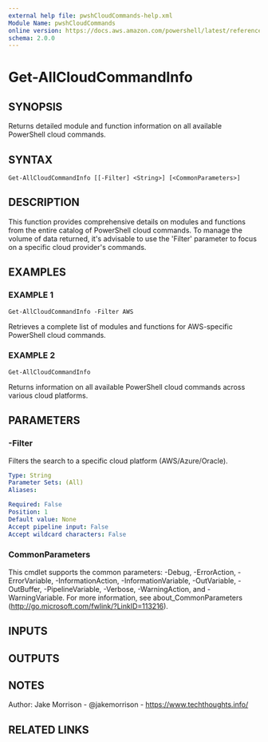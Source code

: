 ```yaml
---
external help file: pwshCloudCommands-help.xml
Module Name: pwshCloudCommands
online version: https://docs.aws.amazon.com/powershell/latest/reference/
schema: 2.0.0
---
```


# Get-AllCloudCommandInfo

## SYNOPSIS
Returns detailed module and function information on all available PowerShell cloud commands.

## SYNTAX

```
Get-AllCloudCommandInfo [[-Filter] <String>] [<CommonParameters>]
```

## DESCRIPTION
This function provides comprehensive details on modules and functions from the entire catalog
of PowerShell cloud commands.
To manage the volume of data returned, it's advisable to use the
'Filter' parameter to focus on a specific cloud provider's commands.

## EXAMPLES

### EXAMPLE 1
```
Get-AllCloudCommandInfo -Filter AWS
```

Retrieves a complete list of modules and functions for AWS-specific PowerShell cloud commands.

### EXAMPLE 2
```
Get-AllCloudCommandInfo
```

Returns information on all available PowerShell cloud commands across various cloud platforms.

## PARAMETERS

### -Filter
Filters the search to a specific cloud platform (AWS/Azure/Oracle).

```yaml
Type: String
Parameter Sets: (All)
Aliases:

Required: False
Position: 1
Default value: None
Accept pipeline input: False
Accept wildcard characters: False
```

### CommonParameters
This cmdlet supports the common parameters: -Debug, -ErrorAction, -ErrorVariable, -InformationAction, -InformationVariable, -OutVariable, -OutBuffer, -PipelineVariable, -Verbose, -WarningAction, and -WarningVariable.
For more information, see about_CommonParameters (http://go.microsoft.com/fwlink/?LinkID=113216).

## INPUTS

## OUTPUTS

## NOTES
Author: Jake Morrison - @jakemorrison - https://www.techthoughts.info/

## RELATED LINKS
